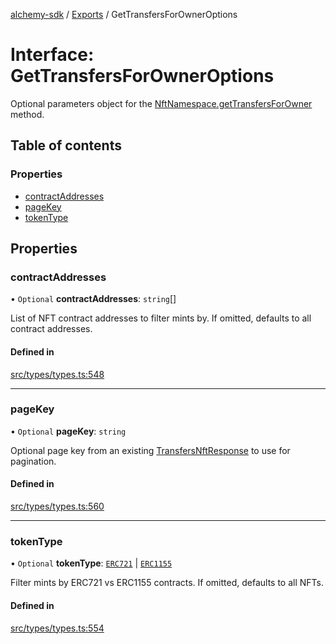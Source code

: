 [alchemy-sdk](../README.md) / [Exports](../modules.md) / GetTransfersForOwnerOptions

# Interface: GetTransfersForOwnerOptions

Optional parameters object for the [NftNamespace.getTransfersForOwner](../classes/NftNamespace.md#gettransfersforowner) method.

## Table of contents

### Properties

- [contractAddresses](GetTransfersForOwnerOptions.md#contractaddresses)
- [pageKey](GetTransfersForOwnerOptions.md#pagekey)
- [tokenType](GetTransfersForOwnerOptions.md#tokentype)

## Properties

### contractAddresses

• `Optional` **contractAddresses**: `string`[]

List of NFT contract addresses to filter mints by. If omitted, defaults to
all contract addresses.

#### Defined in

[src/types/types.ts:548](https://github.com/alchemyplatform/alchemy-sdk-js/blob/4e3af22/src/types/types.ts#L548)

___

### pageKey

• `Optional` **pageKey**: `string`

Optional page key from an existing [TransfersNftResponse](TransfersNftResponse.md) to use for
pagination.

#### Defined in

[src/types/types.ts:560](https://github.com/alchemyplatform/alchemy-sdk-js/blob/4e3af22/src/types/types.ts#L560)

___

### tokenType

• `Optional` **tokenType**: [`ERC721`](../enums/NftTokenType.md#erc721) \| [`ERC1155`](../enums/NftTokenType.md#erc1155)

Filter mints by ERC721 vs ERC1155 contracts. If omitted, defaults to all
NFTs.

#### Defined in

[src/types/types.ts:554](https://github.com/alchemyplatform/alchemy-sdk-js/blob/4e3af22/src/types/types.ts#L554)
